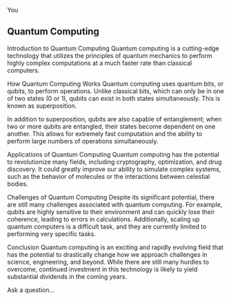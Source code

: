You

## Quantum Computing

Introduction to Quantum Computing
Quantum computing is a cutting-edge technology that utilizes the principles of quantum mechanics to perform highly complex computations at a much faster rate than classical computers.

How Quantum Computing Works
Quantum computing uses quantum bits, or qubits, to perform operations. Unlike classical bits, which can only be in one of two states (0 or 1), qubits can exist in both states simultaneously. This is known as superposition.

In addition to superposition, qubits are also capable of entanglement; when two or more qubits are entangled, their states become dependent on one another. This allows for extremely fast computation and the ability to perform large numbers of operations simultaneously.

Applications of Quantum Computing
Quantum computing has the potential to revolutionize many fields, including cryptography, optimization, and drug discovery. It could greatly improve our ability to simulate complex systems, such as the behavior of molecules or the interactions between celestial bodies.

Challenges of Quantum Computing
Despite its significant potential, there are still many challenges associated with quantum computing. For example, qubits are highly sensitive to their environment and can quickly lose their coherence, leading to errors in calculations. Additionally, scaling up quantum computers is a difficult task, and they are currently limited to performing very specific tasks.

Conclusion
Quantum computing is an exciting and rapidly evolving field that has the potential to drastically change how we approach challenges in science, engineering, and beyond. While there are still many hurdles to overcome, continued investment in this technology is likely to yield substantial dividends in the coming years.

Ask a question...

